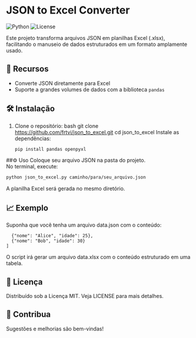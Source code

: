 # JSON to Excel Converter

![Python](https://img.shields.io/badge/Python-3.x-blue) ![License](https://img.shields.io/badge/License-MIT-green)

Este projeto transforma arquivos JSON em planilhas Excel (.xlsx), facilitando o manuseio de dados estruturados em um formato amplamente usado.

## 🚀 Recursos
- Converte JSON diretamente para Excel
- Suporte a grandes volumes de dados com a biblioteca `pandas`

## 🛠️ Instalação
1. Clone o repositório:
   bash
   git clone https://github.com/frtvi/json_to_excel.git
   cd json_to_excel
Instale as dependências:
   ```bash
   pip install pandas openpyxl
   ```
##⚙️ Uso
Coloque seu arquivo JSON na pasta do projeto.<br>
No terminal, execute:<br>
   ```bash
   python json_to_excel.py caminho/para/seu_arquivo.json
   ```
A planilha Excel será gerada no mesmo diretório.

## 📈 Exemplo
Suponha que você tenha um arquivo data.json com o conteúdo:
```[
  {"nome": "Alice", "idade": 25},
  {"nome": "Bob", "idade": 30}
]
```
O script irá gerar um arquivo data.xlsx com o conteúdo estruturado em uma tabela.

## 📝 Licença
Distribuído sob a Licença MIT. Veja LICENSE para mais detalhes.

## 🎉 Contribua
Sugestões e melhorias são bem-vindas!
